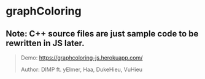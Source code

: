 # graphColoring
## Note: C++ source files are just sample code to be rewritten in JS later.
> Demo: https://graphcoloring-js.herokuapp.com/
>
> Author: DIMP ft. yElmer, Haa, DukeHieu, VuHieu
